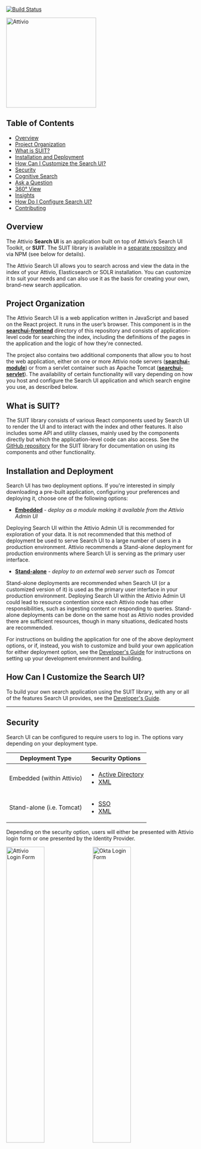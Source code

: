 [![Build Status](https://travis-ci.org/attivio/searchui.svg)](https://travis-ci.org/attivio/searchui)

<a href="http://www.attivio.com" target="_blank"><img src="images/attivio-logo.png" alt="Attivio" width="240" border="0" /></a>
## Table of Contents
* [Overview](#overview)
* [Project Organization](#project-organization)
* [What is SUIT?](#what-is-suit)
* [Installation and Deployment](#installation-and-deployment)
* [How Can I Customize the Search UI?](#how-can-i-customize-the-search-ui)
* [Security](#security)
* [Cognitive Search](#cognitive-search)
* [Ask a Question](#ask-a-question)
* [360&deg; View](#360-view)
* [Insights](#insights)
* [How Do I Configure Search UI?](#how-do-i-configure-search-ui)
* [Contributing](#contributing)

## Overview
The Attivio **Search UI** is an application built on top of Attivio’s Search UI Toolkit, or **SUIT**. The SUIT library is available in a [separate repository](https://github.com/attivio/suit) and via NPM (see below for details).

The Attivio Search UI allows you to search across and view the data in the index of your Attivio, Elasticsearch or SOLR installation. You can customize it to suit your needs and can also use it as the basis for creating your own, brand-new search application.

## Project Organization
The Attivio Search UI is a web application written in JavaScript and based on the React project. It runs in the user’s browser. This component is in the [**searchui-frontend**](https://github.com/attivio/searchui/tree/master/searchui-frontend) directory of this repository and consists of application-level code for searching the index, including the definitions of the pages in the application and the logic of how they're connected.

The project also contains two additional components that allow you to host the web application, either on one or more Attivio node servers ([**searchui-module**](https://github.com/attivio/searchui/tree/master/searchui-module)) or from a servlet container such as Apache Tomcat ([**searchui-servlet**](https://github.com/attivio/searchui/tree/master/searchui-servlet)). The availability of certain functionality will vary depending on how you host and configure the Search UI application and which search engine you use, as described below.

## What is SUIT?

The SUIT library consists of various React components used by Search UI to render the UI and to interact with the index and other features. It also includes some API and utility classes, mainly used by the components directly but which the application-level code can also access. See the [GitHub repository](https://github.com/attivio/suit) for the SUIT library for documentation on using its components and other functionality.

## Installation and Deployment
Search UI has two deployment options. If you're interested in simply downloading a pre-built application, configuring your preferences and deploying it, choose one of the following options:
* **[Embedded](https://answers.attivio.com/display/extranet55/Search+UI+Download)** - *deploy as a module making it available from the Attivio Admin UI*

Deploying Search UI within the Attivio Admin UI is recommended for exploration of your data. It is not recommended that this method of deployment be used to serve Search UI to a large number of users in a production environment. Attivio recommends a Stand-alone deployment for production environments where Search UI is serving as the primary user interface.
* **[Stand-alone](DeploymentTomcat.md)**  - *deploy to an external web server such as Tomcat*

Stand-alone deployments are recommended when Search UI (or a customized version of it) is used as the primary user interface in your production environment. Deploying Search UI within the Attivio Admin UI could lead to resource contention since each Attivio node has other responsibilities, such as ingesting content or responding to queries. Stand-alone deployments can be done on the same host as Attivio nodes provided there are sufficient resources, though in many situations, dedicated hosts are recommended.

For instructions on building the application for one of the above deployment options, or if, instead, you wish to customize and build your own application for either deployment option, see the [Developer's Guide](DevelopersGuide.md) for instructions on setting up your development environment and building.

## How Can I Customize the Search UI?

To build your own search application using the SUIT library, with any or all of the features Search UI provides, see the [Developer's Guide](DevelopersGuide.md).

---

## Security
Search UI can be configured to require users to log in. The options vary depending on your deployment type.

| Deployment Type | Security Options | 
| --------------- | ---------------- | 
| Embedded (within Attivio) | <ul><li>[Active Directory](https://answers.attivio.com/display/extranet55/Active+Directory+Authentication+Provider)</li><li>[XML](https://answers.attivio.com/display/extranet55/XML+Authentication+Provider)</li></ul> | 
| Stand-alone (i.e. Tomcat)	 | <ul><li>[SSO](ConfiguringSSO.md)</li><li>[XML](ConfiguringXMLAuthentication.md)</li></ul> | 

Depending on the security option, users will either be presented with Attivio login form or one presented by the Identity Provider.

<img src="images/login-attivio.png" alt="Attivio Login Form" width="45%" /> <img src="images/login-okta.png?raw=true" alt="Okta Login Form" width="45%" />

## Cognitive Search
After logging in, if required, Search UI opens to its "Landing Page." The landing page provides a clean UI to start your search investigation.

<img src="images/landing-page.png?raw=true" alt="Landing Page" width="100%" />

**On this page you can:**
* [Ask a question](#question)
* Click on [Insights](#insights) to better understand your data

<a name="question"></a>
## Ask a Question

Whether you want to ask a free-form question or use our [Advanced Query Language (AQL)](https://answers.attivio.com/display/extranet55/Advanced+Query+Language) in this page you can get to the information you need. Hit **ENTER** or click **Go** to see the results.

<img src="images/italy.png?raw=true" alt="Results" width="100%" />

Following are some features of the results page:

| Feature | Description |
| ------- | ----------- |
| Logged-in user (Attivio Administrator in our case) <br/> <img src="images/username.png?raw=true" alt="Username" align="center" /> | The name of the logged-in user appears in the upper right corner, if available. Otherwise, the username is displayed with an option to log out. |
| Simple or Advanced Query Language <br/> <img src="images/query-language.png?raw=true" alt="Query Language" align="center" /> | Select between Attivio's [Simple Query Language](https://answers.attivio.com/display/extranet55/Simple+Query+Language) or the [Advanced Query Language](https://answers.attivio.com/display/extranet55/Advanced+Query+Language). |
| Search Box <br/> <img src="images/search box.png?raw=true" alt="Search Box" align="center" />| Enter the text of your query.  For the [Simple Query Language](https://answers.attivio.com/display/extranet55/Simple+Query+Language), enter a keyword or a field:keyword pair.  The string \*:\* retrieves all documents in all tables.  You can paste in more complex queries written in the [Advanced Query Language](https://answers.attivio.com/display/extranet55/Advanced+Query+Language), such as those demonstrated in the [Quick Start Tutorial](https://answers.attivio.com/display/extranet55/Quick+Start+Tutorial). |
| Facet Filters <br/> <img src="images/facets.png?raw=true" alt="Facets" align="center" /> | The left column of the display is devoted to facet controls.  Each one summarizes opportunities to "drill down" on the set of current results to narrow the search. |
| Applied Facets <br/> <img src="images/applied-facet.png?raw=true" alt="Applied Facet" align="center" /> | Under the header, the facet filters that have been applied to the search are displayed. Each item can be individually removed to widen the result set as needed. |
| Sort Control <br/> <img src="images/sort-by.png?raw=true" alt="Sort By" align="center" /> | The sort control reorders the result items. You can sort by relevancy and select which [relevancy model](https://answers.attivio.com/display/extranet55/Machine+Learning+Relevancy) to use, or by any sortable field in the schema. See [Sorting Results](https://answers.attivio.com/display/extranet55/Sorting+Results) for more information. |
| Relevancy Model <br/> <img src="images/relevancy.png?raw=true" alt="Relevancy" align="center" /> | If you choose Relevancy in the Sort Control, you can choose the Relevancy Model to use. See [Machine Learning Relevancy](https://answers.attivio.com/display/extranettrunk/Machine+Learning+Relevancy) for more information. |
| Paging Controls <br/> <img src="images/pagination.png?raw=true" alt="Pagination" align="center" /> | The paging controls let you page through the search results conveniently. |
| Matching Documents | The right column of this page is devoted to the display of matching documents. <ul><li>If there is a [Thumbnail Image](https://answers.attivio.com/display/extranet55/Thumbnail+and+Preview+Images) available, it will be displayed to the left of the document (like the flag images in the Quick Start Tutorial.)</li><li>The title of the document is often a hyperlink to the actual document or web page.</li><li>Search UI is preconfigured to show the **table** value of each matching document next to the result number.</li><li>By default, Search UI displays the document teaser, with matching terms [highlighted](https://answers.attivio.com/display/extranet55/Field+Expressions).<ul><li>Items that matched the query are shown in **bold** face.</li><li>[Scoped entities](https://answers.attivio.com/display/extranet55/Scope+Search) are color-coded:<ul><li>People: Yellow</li><li>Locations: Blue</li><li>Companies: Red</li></ul></li><li>[Key phrases](https://answers.attivio.com/display/extranet55/Key-Phrase+Extraction): Green</li><li>[Entity Sentiment](https://answers.attivio.com/display/extranet55/Using+Entity+Sentiment) is indicated by red and green plus or minus icons.</li></ul></li><li>Document Details consist of fields and values. Note that you can temporarily display all fields by setting the **Details** button next to the Sort Control to **On**.</li><li>The **Tags** field is a [Real Time Field](https://answers.attivio.com/display/extranet55/Real-Time+Updates) configured in the [Schema](https://answers.attivio.com/display/extranet55/Configure+the+Attivio+Schema). It lets you add labels to each document directly from the Results Page. These labels can then be collected into a new facet to assist in subsequent searches.</li></ul> |  
| User Rating <br/> <img src="images/stars.png?raw=true" alt="Rating" align="center" /> | A user can provide a rating for a document that can be used as a signal when using Machine Learning to create a relevancy model. See [Machine Learning Relevancy](https://answers.attivio.com/display/extranet55/Machine+Learning+Relevancy) for more information. |
| Show 360&deg; View | You can choose to see a  360&deg; view of a document to better understand the document and how it relates to other documents using our Knowledge Graph. |

---

## 360&deg; View
<img src="images/360-Italy.PNG?raw=true" alt="Italy 360 View" width="100%" />

The 360&deg; View page allows you to take a closer look at a single document and understand how it relates to other documents in the index.

In the 360&deg; View you can see the document text, extracted entities and the Knowledge Graph. The Knowledge Graph shows how this document is linked to other documents by matching the entities extracted.

If we look at "Italy" we can see it relates to two News documents based on mentions of the extracted locations of Italy and Germany.

<img src="images/graph.PNG?raw=true" alt="Knowledge Graph" width="100%" />

---

## Insights
The Insights page provides a dashboard that allows you to quickly understand your data without knowing what data was ingested.

Using our [Text Analytics](https://answers.attivio.com/display/extranet55/Attivio+Text+Analytics) capabilities and [facets](https://answers.attivio.com/display/extranet55/Facets) we build knowledge on top of your data so that you can better understand your data.

<img src="images/insights.png?raw=true" alt="Insights" width="100%" />

---
<a name="configuration"></a>
## How Do I Configure Search UI?
Many Search UI features are configurable, including pointing it to an Elasticsearch or SOLR installation.  These settings support rapid prototyping for demos and proof-of-concept projects.  

> Setting these preferences will affect all users who may be accessing this application.
> If any values are not specified, the application uses system-application defaults.
> If Search UI is deployed to multiple web servers or Attivio nodes, the preferences must be manually synchronized across all nodes.

The full list of properties and the description of each can be found in the [configuration.properties.js](searchui-frontend/configuration.properties.js) file.

## Contributing
To report an issue or contribute, see [CONTRIBUTING.md](CONTRIBUTING.md)
